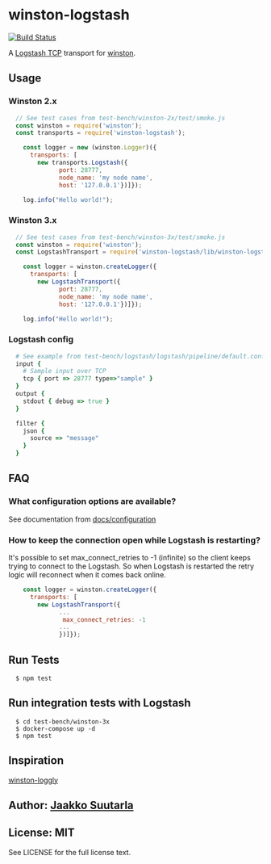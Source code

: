# winston-logstash

[![Build Status](https://github.com/jaakkos/winston-logstash/actions/workflows/build-test.yaml/badge.svg)](https://github.com/jaakkos/winston-logstash/actions/workflows/build-test.yaml)

A [Logstash TCP][0] transport for [winston][1].

## Usage

### Winston 2.x

``` js
  // See test cases from test-bench/winston-2x/test/smoke.js
  const winston = require('winston');
  const transports = require('winston-logstash');

    const logger = new (winston.Logger)({
      transports: [
        new transports.Logstash({
              port: 28777,
              node_name: 'my node name',
              host: '127.0.0.1'})]});

    log.info("Hello world!");
```

### Winston 3.x

``` js
  // See test cases from test-bench/winston-3x/test/smoke.js
  const winston = require('winston');
  const LogstashTransport = require('winston-logstash/lib/winston-logstash-latest');

    const logger = winston.createLogger({
      transports: [
        new LogstashTransport({
              port: 28777,
              node_name: 'my node name',
              host: '127.0.0.1'})]});

    log.info("Hello world!");
```

### Logstash config

``` ruby
  # See example from test-bench/logstash/logstash/pipeline/default.conf
  input {
    # Sample input over TCP
    tcp { port => 28777 type=>"sample" }
  }
  output {
    stdout { debug => true }
  }

  filter {
    json {
      source => "message"
    }
  }

```

## FAQ

### What configuration options are available?

See documentation from [docs/configuration](docs/configuration.md)

### How to keep the connection open while Logstash is restarting?

It's possible to set max_connect_retries to -1 (infinite) so the client keeps trying to connect to the Logstash. So when Logstash is restarted the retry logic will reconnect when it comes back online.

``` js
    const logger = winston.createLogger({
      transports: [
        new LogstashTransport({
              ...
               max_connect_retries: -1
              ...
              })]});
```

## Run Tests

```shell
  $ npm test
```

## Run integration tests with Logstash

```shell
  $ cd test-bench/winston-3x
  $ docker-compose up -d
  $ npm test
```

## Inspiration

[winston-loggly][2]

## Author: [Jaakko Suutarla](https://github.com/jaakkos)

## License: MIT

See LICENSE for the full license text.

[0]: http://logstash.net/
[1]: https://github.com/flatiron/winston
[2]: https://github.com/indexzero/winston-loggly
